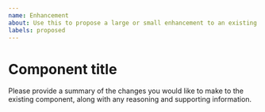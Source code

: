 ```yaml
---
name: Enhancement
about: Use this to propose a large or small enhancement to an existing component or feature of the design-system
labels: proposed
---
```


# Component title

Please provide a summary of the changes you would like to make to the existing component, along with any reasoning and supporting information.
